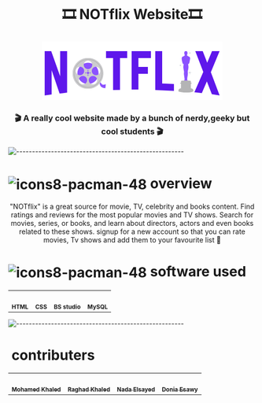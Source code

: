 <H1 align="center">

 🎞 NOTflix Website🎞
 </H1>
<div align="center">
  <img src="https://raw.githubusercontent.com/DoniaEsawi/NotFlix/main/logo.png" alt=""/>
 </div>
 
 <h3 align="center">🎬 A really cool website made by a bunch of nerdy,geeky but cool students 🎬</h4>

![-----------------------------------------------------](https://i.ibb.co/KxX1cjt/upload-91aec5929c0f853dad72f5540ddb409e-1.png)




<H1>
<img src="https://github.com/seanprashad/slackmoji/blob/master/emoji/llamas/llama-sunglasses-gif.gif" alt="icons8-pacman-48" border="0" width=42px align="center"/> overview
 </H1>
 <p align="center">
 "NOTflix" is a great source for movie, TV, celebrity and books content. Find ratings and reviews for the most popular movies and TV shows. Search for movies, series, or books, and learn about directors, actors and even books related to these shows. signup for a new account so that you can rate movies, Tv shows and add them to your favourite list 💛
 </p>
 
 <H1>
<img src="https://raw.githubusercontent.com/seanprashad/slackmoji/master/emoji/blob/blob-bongo-gif.gif" alt="icons8-pacman-48" border="0" width=42px align="center"/> software used
 </H1>
<table align="center">
  <tr>
    <td align="center"><img src="https://img.icons8.com/color/144/000000/html-5--v1.png" width="100px;" alt=""/><br /><sub><b>HTML</b></sub><br />
    </td><td align="center"><img src="https://img.icons8.com/color/144/000000/css3.png" width="100px;" alt=""/><br /><sub><b>CSS</b></sub><br />
    </td><td align="center"><img src="https://upload.wikimedia.org/wikipedia/commons/9/92/Bootstrap_Studio_Logo.png" width="100px;" alt=""/><br /><sub>
   <b>BS studio</b></sub><br />
    </td> <td align="center"><img src="https://img.icons8.com/color/144/000000/mysql-logo.png" width="100px;" alt=""/><br /><sub><b>MySQL</b></sub><br />
    </td>
    </tr>
  </table>
  
![-----------------------------------------------------](https://i.ibb.co/KxX1cjt/upload-91aec5929c0f853dad72f5540ddb409e-1.png)

 <h1> <img src="https://raw.githubusercontent.com/seanprashad/slackmoji/master/emoji/blob/blob-high-five.png" width=45px  alt="" align="center"/> contributers  
 </h1>
<div align="center">
<table>
  <tr>
    <td align="center"><a href="https://github.com/MohamedElhadidy001"><img src="https://avatars.githubusercontent.com/u/56936494?v=4" width="100px;" alt=""/><br /><sub><b>Mohamed Khaled</b></sub></a><br />
    </td><td align="center"><a href="https://github.com/Raghad-Khaled"><img src="https://avatars.githubusercontent.com/u/60848147?v=4" width="100px;" alt=""/><br /><sub><b>Raghad Khaled</b></sub></a><br />
    </td><td align="center"><a href="https://github.com/nadaelsayed11"><img src="https://avatars.githubusercontent.com/u/49396399?v=4" width="100px;" alt=""/><br /><sub><b>Nada Elsayed</b></sub></a><br />
    </td> <td align="center"><a href="https://github.com/DoniaEsawi"><img src="https://avatars.githubusercontent.com/u/56982963?v=4" width="100px;" alt=""/><br /><sub><b>Donia Esawy</b></sub></a><br />
    </td>
    </tr>
  </table>
</div>
